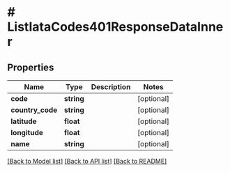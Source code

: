 # # ListIataCodes401ResponseDataInner

## Properties

Name | Type | Description | Notes
------------ | ------------- | ------------- | -------------
**code** | **string** |  | [optional]
**country_code** | **string** |  | [optional]
**latitude** | **float** |  | [optional]
**longitude** | **float** |  | [optional]
**name** | **string** |  | [optional]

[[Back to Model list]](../../README.md#models) [[Back to API list]](../../README.md#endpoints) [[Back to README]](../../README.md)
